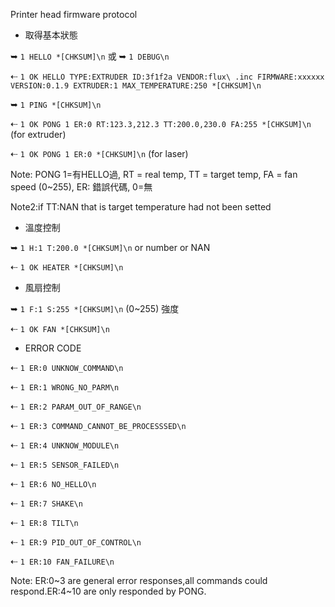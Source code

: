 Printer head firmware protocol

* 取得基本狀態

➥  `1 HELLO *[CHKSUM]\n` 或 ➥  `1 DEBUG\n`

⇠ `1 OK HELLO TYPE:EXTRUDER ID:3f1f2a VENDOR:flux\ .inc FIRMWARE:xxxxxx VERSION:0.1.9 EXTRUDER:1 MAX_TEMPERATURE:250 *[CHKSUM]\n`

➥  `1 PING *[CHKSUM]\n`

⇠ `1 OK PONG 1 ER:0 RT:123.3,212.3 TT:200.0,230.0 FA:255 *[CHKSUM]\n` (for extruder)

⇠ `1 OK PONG 1 ER:0 *[CHKSUM]\n` (for laser)

Note: PONG 1=有HELLO過, RT = real temp, TT = target temp, FA = fan speed (0~255), ER: 錯誤代碼, 0=無

Note2:if TT:NAN that is target temperature had not been setted


* 溫度控制

➥  `1 H:1 T:200.0 *[CHKSUM]\n`  or number or NAN

⇠ `1 OK HEATER *[CHKSUM]\n`


* 風扇控制

➥  `1 F:1 S:255 *[CHKSUM]\n` (0~255) 強度

⇠ `1 OK FAN *[CHKSUM]\n`


* ERROR CODE


⇠ `1 ER:0 UNKNOW_COMMAND\n`

⇠ `1 ER:1 WRONG_NO_PARM\n`

⇠ `1 ER:2 PARAM_OUT_OF_RANGE\n`

⇠ `1 ER:3 COMMAND_CANNOT_BE_PROCESSSED\n`

⇠ `1 ER:4 UNKNOW_MODULE\n`

⇠ `1 ER:5 SENSOR_FAILED\n`

⇠ `1 ER:6 NO_HELLO\n`

⇠ `1 ER:7 SHAKE\n`

⇠ `1 ER:8 TILT\n`

⇠ `1 ER:9 PID_OUT_OF_CONTROL\n`

⇠ `1 ER:10 FAN_FAILURE\n`

Note: ER:0~3 are general error responses,all commands could respond.ER:4~10 are only responded by PONG.
